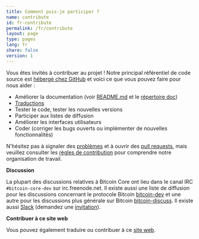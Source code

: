 ```yaml
---
title: Comment puis-je participer ?
name: contribute
id: fr-contribute
permalink: /fr/contribute
layout: page
type: pages
lang: fr
share: false
version: 1
---
```


Vous êtes invités à contribuer au projet !
Notre principal référentiel de code source est [hébergé chez GitHub](https://github.com/bitcoin/bitcoin/) et voici ce que vous pouvez faire pour nous aider :

  - Améliorer la documentation (voir [README.md][README.md] et le [répertoire doc][doc])
  - [Traductions][translation_process.md]
  - Tester le code, tester les nouvelles versions
  - Participer aux listes de diffusion
  - Améliorer les interfaces utilisateurs
  - Coder (corriger les bugs ouverts ou implémenter de nouvelles fonctionnalités)

N'hésitez pas à signaler des [problèmes][issues] et à ouvrir des [pull requests][pulls], mais veuillez consulter les [règles de contribution][CONTRIBUTING] pour comprendre notre organisation de travail.

**Discussion**

La plupart des discussions relatives à Bitcoin Core ont lieu dans le canal IRC `#bitcoin-core-dev` sur irc.freenode.net.  Il existe aussi une liste de diffusion pour les discussions concernant le protocole Bitcoin [bitcoin-dev][bitcoin-dev] et une autre pour les discussions plus générale sur Bitcoin [bitcoin-discuss][bitcoin-discuss].  Il existe aussi [Slack][slack] (demandez une [invitation][invite]).

**Contribuer à ce site web**

Vous pouvez également traduire ou contribuer à ce [site web][website-contrib].

[README.md]: https://github.com/bitcoin/bitcoin/blob/master/README.md
[doc]: https://github.com/bitcoin/bitcoin/tree/master/doc
[translation_process.md]: https://github.com/bitcoin/bitcoin/blob/master/doc/translation_process.md
[issues]: https://github.com/bitcoin/bitcoin/issues
[pulls]: https://github.com/bitcoin/bitcoin/pulls
[CONTRIBUTING]: https://github.com/bitcoin/bitcoin/blob/master/CONTRIBUTING.md
[bitcoin-discuss]: http://lists.linuxfoundation.org/mailman/listinfo/bitcoin-discuss
[bitcoin-dev]: http://lists.linuxfoundation.org/mailman/listinfo/bitcoin-dev
[website-contrib]: https://github.com/bitcoin-core/website/blob/gh-pages/README.md
[Slack]: https://bitcoincore.slack.com/
[invite]: https://slack.bitcoincore.org/